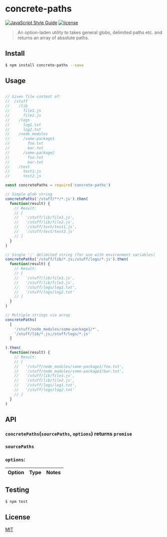 # concrete-paths
[![JavaScript Style Guide](https://img.shields.io/badge/code_style-standard-brightgreen.svg)](https://standardjs.com) [![license](https://img.shields.io/github/license/mashape/apistatus.svg)](https://github.com/wmfs/tymly/blob/master/packages/concrete-paths/LICENSE)

> An option-laden utility to takes general globs, delimited paths etc. and returns an array of absolute paths.

## <a name="install"></a>Install
```bash
$ npm install concrete-paths --save
```

## <a name="usage"></a>Usage

```javascript

// Given file content of:
//  /stuff
//    /lib
//      file1.js
//      file2.js
//    /logs
//      log1.txt
//      log2.txt
//    /node_modules
//      /some-package1
//        foo.txt
//        bar.txt
//      /some-package2
//        foo.txt
//        bar.txt
//    /test    
//      test1.js
//      test2.js      

const concretePaths = require('concrete-paths')

// Simple glob string
concretePaths('/stuff/**/*.js').then(
  function(result) {
    // Result:
    // [
    //   '/stuff/lib/file1.js',
    //   '/stuff/lib/file2.js',
    //   '/stuff/test/test1.js',
    //   '/stuff/test/test2.js'
    // ]
  }
)

// Single ';' delimited string (for use with environment variables)
concretePaths('/stuff/lib/*.js;/stuff/logs/*.js').then(
  function(result) {
    // Result:
    // [
    //   '/stuff/lib/file1.js',
    //   '/stuff/lib/file2.js',
    //   '/stuff/logs/log1.txt',
    //   '/stuff/logs/log2.txt'
    // ]
  }
)

// Multiple strings via array
concretePaths(
  [
    '/stuff/node_modules/some-package1/*',
    '/stuff/lib/*.js;/stuff/logs/*.js'
  ]
  
).then(
  function(result) {
    // Result:
    // [
    //   '/stuff/node_modules/some-package1/foo.txt',
    //   '/stuff/node_modules/some-package1/bar.txt',
    //   '/stuff/lib/file1.js',
    //   '/stuff/lib/file2.js',
    //   '/stuff/logs/log1.txt',
    //   '/stuff/logs/log2.txt'
    // ]
  }
)

```

## <a name="api"></a>API

### `concretePaths`(`sourcePaths`, `options`) returns `promise`

### `sourcePaths`

### `options`:
| Option  | Type | Notes |
| ------  | ----- | ------ |


## <a name="test"></a>Testing

```bash
$ npm test
```

## <a name="license"></a>License
[MIT](https://github.com/wmfs/concrete-paths/blob/master/LICENSE)
